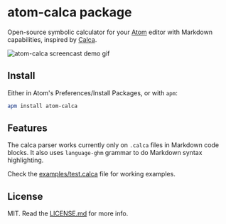 # atom-calca package

Open-source symbolic calculator for your [Atom][atom] editor with
Markdown capabilities, inspired by [Calca][calca].

![atom-calca screencast demo gif][screencast]

## Install

Either in Atom's Preferences/Install Packages, or with `apm`:

```sh
apm install atom-calca
```

## Features

The calca parser works currently only on `.calca` files in Markdown code blocks.
It also uses `language-ghm` grammar to do Markdown syntax highlighting.

Check the [examples/test.calca](examples/test.calca) file for working examples.

## License

MIT. Read the [LICENSE.md](./LICENSE.md) for more info.

[atom]:       http://atom.io   "Atom Editor"
[calca]:      http://calca.io/ "Calca Symbolic Editor"
[screencast]: http://i.imgur.com/jXlaHwY.gif "atom-calca screencast demo gif"
